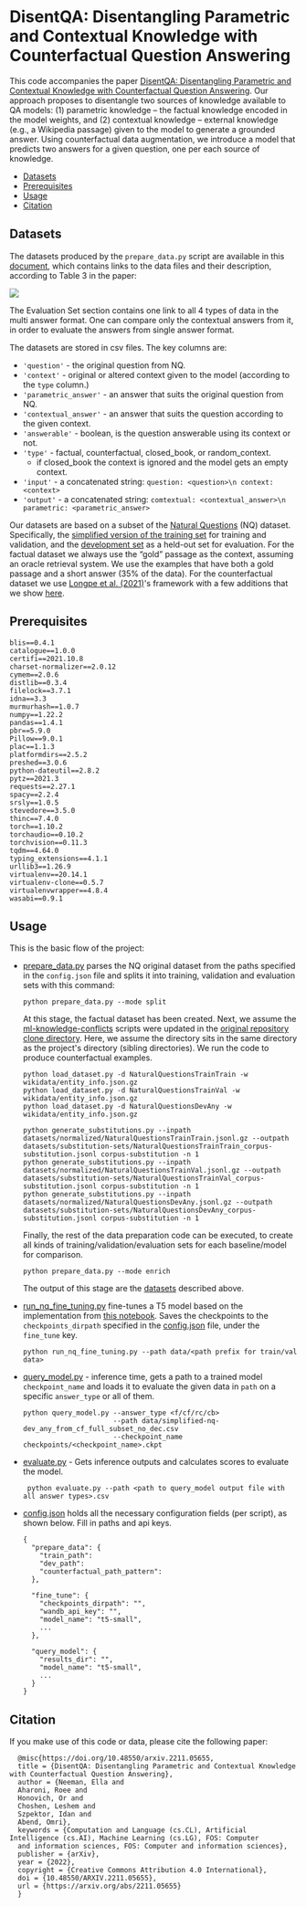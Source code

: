 # DisentQA: Disentangling Parametric and Contextual Knowledge with Counterfactual Question Answering

This code accompanies the paper [DisentQA: Disentangling Parametric and Contextual Knowledge with Counterfactual
Question Answering](https://arxiv.org/pdf/2211.05655.pdf). Our approach proposes to disentangle two sources of knowledge available to QA models:
(1) parametric knowledge – the factual knowledge encoded in the model weights, and (2) contextual knowledge – external
knowledge (e.g., a Wikipedia passage) given to the model to generate a grounded answer. Using counterfactual data
augmentation, we introduce a model that predicts two answers for a given question, one per each source of knowledge.

<!-- TOC -->

* [Datasets](#datasets)
* [Prerequisites](#prerequisites)
* [Usage](#usage)
* [Citation](#citation)
<!-- TOC -->

## Datasets
The datasets produced by the `prepare_data.py` script are available in
this [document](https://docs.google.com/document/d/1Z4vA7ifMQTk5YBF3BEYCFSnIvXCYaznLP_7VBcXPEeU/edit?usp=sharing), which
contains links to the data files and their description, according to Table 3 in the paper:

![](/Users/ella/Documents/hujigoog/table_3.png)

The Evaluation Set section contains one link to all 4 types of data in the multi answer format. One can compare only the
contextual answers from it, in order to evaluate the answers from single answer format.

The datasets are stored in csv files. The key columns are:

- `'question'` - the original question from NQ.
- `'context'` - original or altered context given to the model (according to the `type` column.)
- `'parametric_answer'` - an answer that suits the original question from NQ.
- `'contextual_answer'` - an answer that suits the question according to the given context.
- `'answerable'` - boolean, is the question answerable using its context or not.
- `'type'` - factual, counterfactual, closed_book, or random_context.
    - if closed_book the context is ignored and the model gets an empty context.
- `'input'` - a concatenated string: `question: <question>\n context: <context>`
- `'output'` - a concatenated string: `comtextual: <contextual_answer>\n parametric: <parametric_answer>`

Our datasets are based on a subset of
the [Natural Questions](https://ai.google.com/research/NaturalQuestions/download) (NQ)
dataset. Specifically, the
[simplified version of the training set](https://storage.cloud.google.com/natural_questions/v1.0-simplified/simplified-nq-train.jsonl.gz)
for training and validation, and
the [development set](https://storage.cloud.google.com/natural_questions/v1.0-simplified/nq-dev-all.jsonl.gz) as a
held-out set for evaluation. For the factual dataset we always use the “gold” passage as the context, assuming an oracle
retrieval system. We use the examples that have both a gold passage and a short answer (35% of the data). For the
counterfactual dataset we use [Longpe et al. (2021)](https://github.com/apple/ml-knowledge-conflicts)'s framework with a
few additions that we show [here](ml-knowledge-conflicts/src/).

## Prerequisites

```
blis==0.4.1
catalogue==1.0.0
certifi==2021.10.8
charset-normalizer==2.0.12
cymem==2.0.6
distlib==0.3.4
filelock==3.7.1
idna==3.3
murmurhash==1.0.7
numpy==1.22.2
pandas==1.4.1
pbr==5.9.0
Pillow==9.0.1
plac==1.1.3
platformdirs==2.5.2
preshed==3.0.6
python-dateutil==2.8.2
pytz==2021.3
requests==2.27.1
spacy==2.2.4
srsly==1.0.5
stevedore==3.5.0
thinc==7.4.0
torch==1.10.2
torchaudio==0.10.2
torchvision==0.11.3
tqdm==4.64.0
typing_extensions==4.1.1
urllib3==1.26.9
virtualenv==20.14.1
virtualenv-clone==0.5.7
virtualenvwrapper==4.8.4
wasabi==0.9.1
```

## Usage

This is the basic flow of the project:

- [prepare_data.py](prepare_data.py) parses the NQ original dataset from the paths specified in the `config.json` file
  and splits it into training, validation and evaluation sets with this command:

  ```commandline
  python prepare_data.py --mode split 
  ```
  At this stage, the factual dataset has been created. Next, we assume
  the [ml-knowledge-conflicts](ml-knowledge-conflicts)
  scripts were updated in
  the [original repository clone directory](https://github.com/apple/ml-knowledge-conflicts.git).
  Here, we assume the directory sits in the same directory as the project's directory (sibling directories).
  We run the code to produce counterfactual examples.

  ```commandline
  python load_dataset.py -d NaturalQuestionsTrainTrain -w wikidata/entity_info.json.gz
  python load_dataset.py -d NaturalQuestionsTrainVal -w wikidata/entity_info.json.gz
  python load_dataset.py -d NaturalQuestionsDevAny -w wikidata/entity_info.json.gz
  ```

  ```commandline
  python generate_substitutions.py --inpath datasets/normalized/NaturalQuestionsTrainTrain.jsonl.gz --outpath datasets/substitution-sets/NaturalQuestionsTrainTrain_corpus-substitution.jsonl corpus-substitution -n 1
  python generate_substitutions.py --inpath datasets/normalized/NaturalQuestionsTrainVal.jsonl.gz --outpath datasets/substitution-sets/NaturalQuestionsTrainVal_corpus-substitution.jsonl corpus-substitution -n 1
  python generate_substitutions.py --inpath datasets/normalized/NaturalQuestionsDevAny.jsonl.gz --outpath datasets/substitution-sets/NaturalQuestionsDevAny_corpus-substitution.jsonl corpus-substitution -n 1
  ```
  Finally, the rest of the data preparation code can be executed, to create all kinds of training/validation/evaluation
  sets for each baseline/model for comparison.
  ```commandline
  python prepare_data.py --mode enrich 
  ```

  The output of this stage are the [datasets](#datasets) described above.

- [run_nq_fine_tuning.py](run_nq_fine_tuning0.py) fine-tunes a T5 model based on the implementation
  from [this notebook](https://colab.research.google.com/drive/1WXLtGQmYyrMi484ox9R5ZkJe_4Vm3fny). Saves the checkpoints
  to the `checkpoints_dirpath` specified in the [config.json](config.json) file, under the `fine_tune` key.
  ```commandline
  python run_nq_fine_tuning.py --path data/<path prefix for train/val data>
  ```
- [query_model.py](query_model.py) - inference time, gets a path to a trained model `checkpoint_name` and loads it to
  evaluate the given data in `path` on a specific `answer_type` or all of them.
  ```commandline
  python query_model.py --answer_type <f/cf/rc/cb>  
                        --path data/simplified-nq-dev_any_from_cf_full_subset_no_dec.csv 
                        --checkpoint_name checkpoints/<checkpoint_name>.ckpt
  ```
- [evaluate.py](evaluate.py) - Gets inference outputs and calculates scores to evaluate the model.
  ```commandline
   python evaluate.py --path <path to query_model output file with all answer types>.csv
  ```
- [config.json](config.json) holds all the necessary configuration fields (per script), as shown below. Fill
  in paths and api keys.
  ```commandline
  {
    "prepare_data": {
      "train_path":
      "dev_path": 
      "counterfactual_path_pattern": 
    },

    "fine_tune": {
      "checkpoints_dirpath": "",
      "wandb_api_key": "",
      "model_name": "t5-small",
      ...
    },

    "query_model": {
      "results_dir": "",
      "model_name": "t5-small",
      ...
    }
  } 
    ```

## Citation
If you make use of this code or data, please cite the following paper:
  ```
    @misc{https://doi.org/10.48550/arxiv.2211.05655,
    title = {DisentQA: Disentangling Parametric and Contextual Knowledge with Counterfactual Question Answering},
    author = {Neeman, Ella and
    Aharoni, Roee and
    Honovich, Or and
    Choshen, Leshem and
    Szpektor, Idan and
    Abend, Omri},
    keywords = {Computation and Language (cs.CL), Artificial Intelligence (cs.AI), Machine Learning (cs.LG), FOS: Computer
    and information sciences, FOS: Computer and information sciences},
    publisher = {arXiv},
    year = {2022},
    copyright = {Creative Commons Attribution 4.0 International},
    doi = {10.48550/ARXIV.2211.05655},
    url = {https://arxiv.org/abs/2211.05655}
    }
  ```






